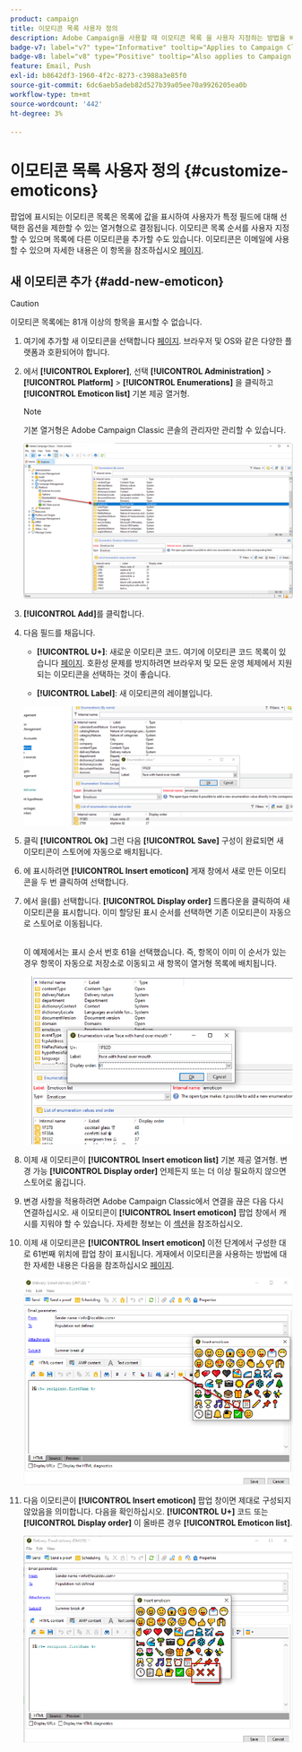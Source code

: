 ```yaml
---
product: campaign
title: 이모티콘 목록 사용자 정의
description: Adobe Campaign을 사용할 때 이모티콘 목록 을 사용자 지정하는 방법을 배웁니다
badge-v7: label="v7" type="Informative" tooltip="Applies to Campaign Classic v7"
badge-v8: label="v8" type="Positive" tooltip="Also applies to Campaign v8"
feature: Email, Push
exl-id: b8642df3-1960-4f2c-8273-c3988a3e85f0
source-git-commit: 6dc6aeb5adeb82d527b39a05ee70a9926205ea0b
workflow-type: tm+mt
source-wordcount: '442'
ht-degree: 3%

---
```


# 이모티콘 목록 사용자 정의 {#customize-emoticons}



팝업에 표시되는 이모티콘 목록은 목록에 값을 표시하여 사용자가 특정 필드에 대해 선택한 옵션을 제한할 수 있는 열거형으로 결정됩니다.
이모티콘 목록 순서를 사용자 지정할 수 있으며 목록에 다른 이모티콘을 추가할 수도 있습니다.
이모티콘은 이메일에 사용할 수 있으며 자세한 내용은 이 항목을 참조하십시오 [페이지](defining-the-email-content.md#inserting-emoticons).

## 새 이모티콘 추가 {#add-new-emoticon}

>[!CAUTION]
>
>이모티콘 목록에는 81개 이상의 항목을 표시할 수 없습니다.

1. 여기에 추가할 새 이모티콘을 선택합니다 [페이지](https://unicode.org/emoji/charts/full-emoji-list.html). 브라우저 및 OS와 같은 다양한 플랫폼과 호환되어야 합니다.

1. 에서 **[!UICONTROL Explorer]**, 선택 **[!UICONTROL Administration]** > **[!UICONTROL Platform]** > **[!UICONTROL Enumerations]** 을 클릭하고 **[!UICONTROL Emoticon list]** 기본 제공 열거형.

   >[!NOTE]
   >
   >기본 열거형은 Adobe Campaign Classic 콘솔의 관리자만 관리할 수 있습니다.

   ![](assets/emoticon_1.png)

1. **[!UICONTROL Add]**&#x200B;를 클릭합니다.

1. 다음 필드를 채웁니다.

   * **[!UICONTROL U+]**: 새로운 이모티콘 코드. 여기에 이모티콘 코드 목록이 있습니다 [페이지](https://unicode.org/emoji/charts/full-emoji-list.html).
호환성 문제를 방지하려면 브라우저 및 모든 운영 체제에서 지원되는 이모티콘을 선택하는 것이 좋습니다.

   * **[!UICONTROL Label]**: 새 이모티콘의 레이블입니다.

   ![](assets/emoticon_5.png)

1. 클릭 **[!UICONTROL Ok]** 그런 다음 **[!UICONTROL Save]** 구성이 완료되면
새 이모티콘이 스토어에 자동으로 배치됩니다.

1. 에 표시하려면 **[!UICONTROL Insert emoticon]** 게재 창에서 새로 만든 이모티콘을 두 번 클릭하여 선택합니다.

1. 에서 을(를) 선택합니다. **[!UICONTROL Display order]** 드롭다운을 클릭하여 새 이모티콘을 표시합니다. 이미 할당된 표시 순서를 선택하면 기존 이모티콘이 자동으로 스토어로 이동됩니다.

   <br>이 예제에서는 표시 순서 번호 61을 선택했습니다. 즉, 항목이 이미 이 순서가 있는 경우 항목이 자동으로 저장소로 이동되고 새 항목이 열거형 목록에 배치됩니다.

   ![](assets/emoticon_2.png)

1. 이제 새 이모티콘이 **[!UICONTROL Insert emoticon list]** 기본 제공 열거형. 변경 가능 **[!UICONTROL Display order]** 언제든지 또는 더 이상 필요하지 않으면 스토어로 옮깁니다.

1. 변경 사항을 적용하려면 Adobe Campaign Classic에서 연결을 끊은 다음 다시 연결하십시오. 새 이모티콘이 **[!UICONTROL Insert emoticon]** 팝업 창에서 캐시를 지워야 할 수 있습니다. 자세한 정보는 이 [섹션](../../platform/using/faq-campaign-config.md#perform-soft-cache-clear)을 참조하십시오.

1. 이제 새 이모티콘은 **[!UICONTROL Insert emoticon]** 이전 단계에서 구성한 대로 61번째 위치에 팝업 창이 표시됩니다. 게재에서 이모티콘을 사용하는 방법에 대한 자세한 내용은 다음을 참조하십시오 [페이지](defining-the-email-content.md#inserting-emoticons).

   ![](assets/emoticon_4.png)

1. 다음 이모티콘이 **[!UICONTROL Insert emoticon]** 팝업 창이면 제대로 구성되지 않았음을 의미합니다. 다음을 확인하십시오. **[!UICONTROL U+]** 코드 또는 **[!UICONTROL Display order]** 이 올바른 경우 **[!UICONTROL Emoticon list]**.

   ![](assets/emoticon_6.png)
